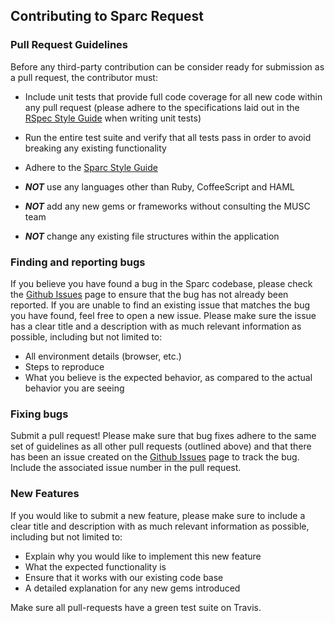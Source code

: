 ## Contributing to Sparc Request ##

### Pull Request Guidelines ###

Before any third-party contribution can be consider ready for submission as a
pull request, the contributor must:

* Include unit tests that provide full code coverage for all new code within
any pull request (please adhere to the specifications laid out in the
[RSpec Style Guide](https://github.com/sparc-request/sparc-request/wiki/SPARC-Request-Spec-Guide) when writing unit tests)

* Run the entire test suite and verify that all tests pass in order to avoid
breaking any existing functionality

* Adhere to the [Sparc Style Guide](https://github.com/HSSC/ruby-style-guide)

* _**NOT**_ use any languages other than Ruby, CoffeeScript and HAML

* _**NOT**_ add any new gems or frameworks without consulting the MUSC team

* _**NOT**_ change any existing file structures within the application

### Finding and reporting bugs ###
If you believe you have found a bug in the Sparc codebase, please check the [Github
Issues](https://github.com/sparc-request/sparc-request/issues) page to ensure that
the bug has not already been reported. If you are unable to find an existing issue
that matches the bug you have found, feel free to open a new issue. Please make sure
the issue has a clear title and a description with as much relevant information as
possible, including but not limited to:

* All environment details (browser, etc.)
* Steps to reproduce
* What you believe is the expected behavior, as compared to the actual behavior you
are seeing

### Fixing bugs ###
Submit a pull request! Please make sure that bug fixes adhere to the same set of
guidelines as all other pull requests (outlined above) and that there has been an
issue created on the [Github Issues](https://github.com/sparc-request/sparc-request/issues)
page to track the bug. Include the associated issue number in the pull request.

### New Features ###
If you would like to submit a new feature, please make sure to include a clear title and 
description with as much relevant information as possible, including but not limited to:

* Explain why you would like to implement this new feature
* What the expected functionality is
* Ensure that it works with our existing code base
* A detailed explanation for any new gems introduced

Make sure all pull-requests have a green test suite on Travis.
